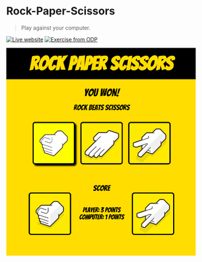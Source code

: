 # Rock-Paper-Scissors

> Play against your computer.

[![Live website][url-image]][url]
[![Exercise from ODP][odp-url-image]][odp-url]

<p align="center">
    <img src="game.png" alt="Rock-Paper-Scissors Game" width="600">
</p>

<!-- Markdown link & img dfn's -->
[url]: https://raphss.github.io/Rock-Paper-Scissors
[odp-url]: https://www.theodinproject.com
[url-image]: https://img.shields.io/badge/Website-Live-green
[odp-url-image]: https://img.shields.io/badge/Exercise-ODP-blue
